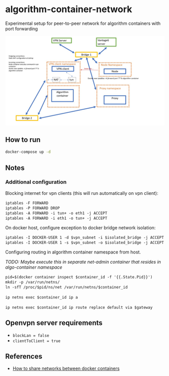 # algorithm-container-network
Experimental setup for peer-to-peer network for algorithm containers with port forwarding

![port forwarding diagram](./port-forwarding-diagram.jpg)

## How to run
```bash
docker-compose up -d
```

## Notes
### Additional configuration
Blocking internet for vpn clients (this will run automatically on vpn client):
```shell
iptables -F FORWARD
iptables -P FORWARD DROP
iptables -A FORWARD -i tun+ -o eth1 -j ACCEPT
iptables -A FORWARD -i eth1 -o tun+ -j ACCEPT
```

On docker host, configure exception to docker bridge network isolation:
```shell
iptables -I DOCKER-USER 1 -d $vpn_subnet -i $isolated_bridge -j ACCEPT
iptables -I DOCKER-USER 1 -s $vpn_subnet -o $isolated_bridge -j ACCEPT

```

Configuring routing in algorithm container namespace from host.

_TODO: Maybe execute this in separate net-admin container that resides in algo-container namespace_
```shell
pid=$(docker container inspect $container_id -f '{{.State.Pid}}')
mkdir -p /var/run/netns/
ln -sfT /proc/$pid/ns/net /var/run/netns/$container_id

ip netns exec $container_id ip a

ip netns exec $container_id ip route replace default via $gateway
```

## Openvpn server requirements
- `blockLan = false`
- `clientToClient = true`

## References
* [How to share networks between docker containers](https://forums.docker.com/t/how-to-set-up-containers-with-vpn-client-installed-each-connecting-to-another-vpn-server/97549)

